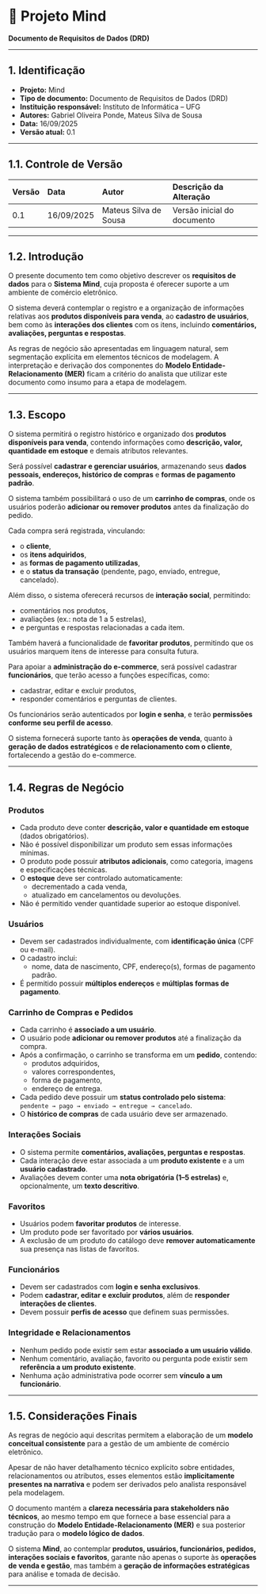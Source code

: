 # 🧠 Projeto Mind  
**Documento de Requisitos de Dados (DRD)**  

---

## 1. Identificação  
- **Projeto:** Mind  
- **Tipo de documento:** Documento de Requisitos de Dados (DRD)  
- **Instituição responsável:** Instituto de Informática – UFG  
- **Autores:** Gabriel Oliveira Ponde, Mateus Silva de Sousa  
- **Data:** 16/09/2025  
- **Versão atual:** 0.1  

---

## 1.1. Controle de Versão  

| Versão | Data       | Autor                | Descrição da Alteração     |
|:-------|:------------|:---------------------|:----------------------------|
| 0.1    | 16/09/2025  | Mateus Silva de Sousa | Versão inicial do documento |

---

## 1.2. Introdução  
O presente documento tem como objetivo descrever os **requisitos de dados** para o **Sistema Mind**, cuja proposta é oferecer suporte a um ambiente de comércio eletrônico.  

O sistema deverá contemplar o registro e a organização de informações relativas aos **produtos disponíveis para venda**, ao **cadastro de usuários**, bem como às **interações dos clientes** com os itens, incluindo **comentários, avaliações, perguntas e respostas**.  

As regras de negócio são apresentadas em linguagem natural, sem segmentação explícita em elementos técnicos de modelagem. A interpretação e derivação dos componentes do **Modelo Entidade-Relacionamento (MER)** ficam a critério do analista que utilizar este documento como insumo para a etapa de modelagem.

---

## 1.3. Escopo  
O sistema permitirá o registro histórico e organizado dos **produtos disponíveis para venda**, contendo informações como **descrição, valor, quantidade em estoque** e demais atributos relevantes.  

Será possível **cadastrar e gerenciar usuários**, armazenando seus **dados pessoais, endereços, histórico de compras** e **formas de pagamento padrão**.  

O sistema também possibilitará o uso de um **carrinho de compras**, onde os usuários poderão **adicionar ou remover produtos** antes da finalização do pedido.  

Cada compra será registrada, vinculando:
- o **cliente**,  
- os **itens adquiridos**,  
- as **formas de pagamento utilizadas**,  
- e o **status da transação** (pendente, pago, enviado, entregue, cancelado).  

Além disso, o sistema oferecerá recursos de **interação social**, permitindo:
- comentários nos produtos,  
- avaliações (ex.: nota de 1 a 5 estrelas),  
- e perguntas e respostas relacionadas a cada item.  

Também haverá a funcionalidade de **favoritar produtos**, permitindo que os usuários marquem itens de interesse para consulta futura.  

Para apoiar a **administração do e-commerce**, será possível cadastrar **funcionários**, que terão acesso a funções específicas, como:
- cadastrar, editar e excluir produtos,  
- responder comentários e perguntas de clientes.  

Os funcionários serão autenticados por **login e senha**, e terão **permissões conforme seu perfil de acesso**.  

O sistema fornecerá suporte tanto às **operações de venda**, quanto à **geração de dados estratégicos** e **de relacionamento com o cliente**, fortalecendo a gestão do e-commerce.

---

## 1.4. Regras de Negócio  

### Produtos
- Cada produto deve conter **descrição, valor e quantidade em estoque** (dados obrigatórios).  
- Não é possível disponibilizar um produto sem essas informações mínimas.  
- O produto pode possuir **atributos adicionais**, como categoria, imagens e especificações técnicas.  
- O **estoque** deve ser controlado automaticamente:
  - decrementado a cada venda,  
  - atualizado em cancelamentos ou devoluções.  
- Não é permitido vender quantidade superior ao estoque disponível.  

### Usuários
- Devem ser cadastrados individualmente, com **identificação única** (CPF ou e-mail).  
- O cadastro inclui:
  - nome, data de nascimento, CPF, endereço(s), formas de pagamento padrão.  
- É permitido possuir **múltiplos endereços** e **múltiplas formas de pagamento**.  

### Carrinho de Compras e Pedidos
- Cada carrinho é **associado a um usuário**.  
- O usuário pode **adicionar ou remover produtos** até a finalização da compra.  
- Após a confirmação, o carrinho se transforma em um **pedido**, contendo:
  - produtos adquiridos,  
  - valores correspondentes,  
  - forma de pagamento,  
  - endereço de entrega.  
- Cada pedido deve possuir um **status controlado pelo sistema**:  
  `pendente → pago → enviado → entregue → cancelado`.  
- O **histórico de compras** de cada usuário deve ser armazenado.  

### Interações Sociais
- O sistema permite **comentários, avaliações, perguntas e respostas**.  
- Cada interação deve estar associada a um **produto existente** e a um **usuário cadastrado**.  
- Avaliações devem conter uma **nota obrigatória (1–5 estrelas)** e, opcionalmente, um **texto descritivo**.  

### Favoritos
- Usuários podem **favoritar produtos** de interesse.  
- Um produto pode ser favoritado por **vários usuários**.  
- A exclusão de um produto do catálogo deve **remover automaticamente** sua presença nas listas de favoritos.  

### Funcionários
- Devem ser cadastrados com **login e senha exclusivos**.  
- Podem **cadastrar, editar e excluir produtos**, além de **responder interações de clientes**.  
- Devem possuir **perfis de acesso** que definem suas permissões.  

### Integridade e Relacionamentos
- Nenhum pedido pode existir sem estar **associado a um usuário válido**.  
- Nenhum comentário, avaliação, favorito ou pergunta pode existir sem **referência a um produto existente**.  
- Nenhuma ação administrativa pode ocorrer sem **vínculo a um funcionário**.  

---

## 1.5. Considerações Finais  
As regras de negócio aqui descritas permitem a elaboração de um **modelo conceitual consistente** para a gestão de um ambiente de comércio eletrônico.  

Apesar de não haver detalhamento técnico explícito sobre entidades, relacionamentos ou atributos, esses elementos estão **implicitamente presentes na narrativa** e podem ser derivados pelo analista responsável pela modelagem.  

O documento mantém a **clareza necessária para stakeholders não técnicos**, ao mesmo tempo em que fornece a base essencial para a construção do **Modelo Entidade-Relacionamento (MER)** e sua posterior tradução para o **modelo lógico de dados**.  

O sistema **Mind**, ao contemplar **produtos, usuários, funcionários, pedidos, interações sociais e favoritos**, garante não apenas o suporte às **operações de venda e gestão**, mas também a **geração de informações estratégicas** para análise e tomada de decisão.

---

